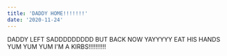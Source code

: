 ```yaml
---
title: 'DADDY HOME!!!!!!!'
date: '2020-11-24'
---
```


DADDY LEFT SADDDDDDDDD BUT BACK NOW YAYYYYY EAT HIS HANDS YUM YUM YUM I'M A KIRBS!!!!!!!!!!
